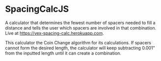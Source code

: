 # SpacingCalcJS
A calculator that determines the fewest number of spacers needed to fill a distance and tells the user which spacers are involved in that combination. Live at https://vex-spacing-calc.herokuapp.com.

This calculator the Coin Change algorithm for its calculations. If spacers cannot form the desired length, the calculator will keep subtracting 0.001" from the inputted length until it can create a combination.
